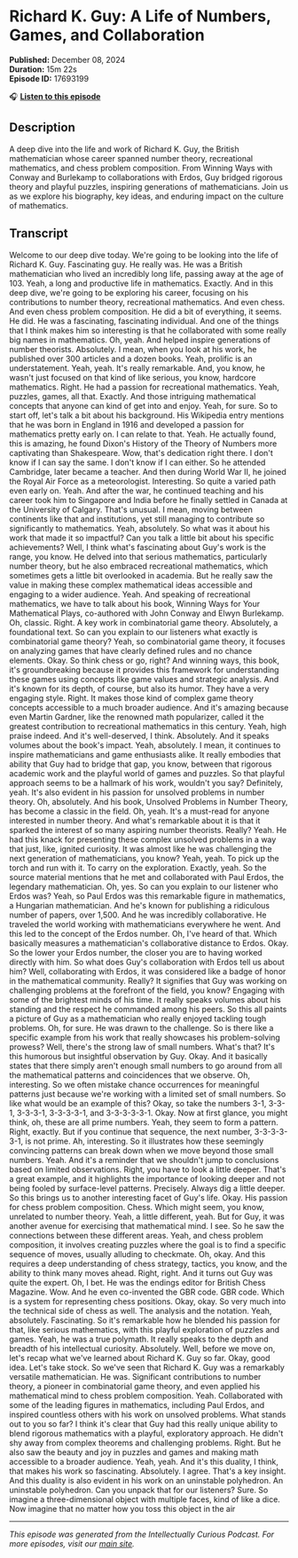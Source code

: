 # Richard K. Guy: A Life of Numbers, Games, and Collaboration

**Published:** December 08, 2024  
**Duration:** 15m 22s  
**Episode ID:** 17693199

🎧 **[Listen to this episode](https://intellectuallycurious.buzzsprout.com/2529712/episodes/17693199-richard-k-guy-a-life-of-numbers-games-and-collaboration)**

## Description

A deep dive into the life and work of Richard K. Guy, the British mathematician whose career spanned number theory, recreational mathematics, and chess problem composition. From Winning Ways with Conway and Burlekamp to collaborations with Erdos, Guy bridged rigorous theory and playful puzzles, inspiring generations of mathematicians. Join us as we explore his biography, key ideas, and enduring impact on the culture of mathematics.

## Transcript

Welcome to our deep dive today. We're going to be looking into the life of Richard K. Guy. Fascinating guy. He really was. He was a British mathematician who lived an incredibly long life, passing away at the age of 103. Yeah, a long and productive life in mathematics. Exactly. And in this deep dive, we're going to be exploring his career, focusing on his contributions to number theory, recreational mathematics. And even chess. And even chess problem composition. He did a bit of everything, it seems. He did. He was a fascinating, fascinating individual. And one of the things that I think makes him so interesting is that he collaborated with some really big names in mathematics. Oh, yeah. And helped inspire generations of number theorists. Absolutely. I mean, when you look at his work, he published over 300 articles and a dozen books. Yeah, prolific is an understatement. Yeah, yeah. It's really remarkable. And, you know, he wasn't just focused on that kind of like serious, you know, hardcore mathematics. Right. He had a passion for recreational mathematics. Yeah, puzzles, games, all that. Exactly. And those intriguing mathematical concepts that anyone can kind of get into and enjoy. Yeah, for sure. So to start off, let's talk a bit about his background. His Wikipedia entry mentions that he was born in England in 1916 and developed a passion for mathematics pretty early on. I can relate to that. Yeah. He actually found, this is amazing, he found Dixon's History of the Theory of Numbers more captivating than Shakespeare. Wow, that's dedication right there. I don't know if I can say the same. I don't know if I can either. So he attended Cambridge, later became a teacher. And then during World War II, he joined the Royal Air Force as a meteorologist. Interesting. So quite a varied path even early on. Yeah. And after the war, he continued teaching and his career took him to Singapore and India before he finally settled in Canada at the University of Calgary. That's unusual. I mean, moving between continents like that and institutions, yet still managing to contribute so significantly to mathematics. Yeah, absolutely. So what was it about his work that made it so impactful? Can you talk a little bit about his specific achievements? Well, I think what's fascinating about Guy's work is the range, you know. He delved into that serious mathematics, particularly number theory, but he also embraced recreational mathematics, which sometimes gets a little bit overlooked in academia. But he really saw the value in making these complex mathematical ideas accessible and engaging to a wider audience. Yeah. And speaking of recreational mathematics, we have to talk about his book, Winning Ways for Your Mathematical Plays, co-authored with John Conway and Elwyn Burlekamp. Oh, classic. Right. A key work in combinatorial game theory. Absolutely, a foundational text. So can you explain to our listeners what exactly is combinatorial game theory? Yeah, so combinatorial game theory, it focuses on analyzing games that have clearly defined rules and no chance elements. Okay. So think chess or go, right? And winning ways, this book, it's groundbreaking because it provides this framework for understanding these games using concepts like game values and strategic analysis. And it's known for its depth, of course, but also its humor. They have a very engaging style. Right. It makes those kind of complex game theory concepts accessible to a much broader audience. And it's amazing because even Martin Gardner, like the renowned math popularizer, called it the greatest contribution to recreational mathematics in this century. Yeah, high praise indeed. And it's well-deserved, I think. Absolutely. And it speaks volumes about the book's impact. Yeah, absolutely. I mean, it continues to inspire mathematicians and game enthusiasts alike. It really embodies that ability that Guy had to bridge that gap, you know, between that rigorous academic work and the playful world of games and puzzles. So that playful approach seems to be a hallmark of his work, wouldn't you say? Definitely, yeah. It's also evident in his passion for unsolved problems in number theory. Oh, absolutely. And his book, Unsolved Problems in Number Theory, has become a classic in the field. Oh, yeah. It's a must-read for anyone interested in number theory. And what's remarkable about it is that it sparked the interest of so many aspiring number theorists. Really? Yeah. He had this knack for presenting these complex unsolved problems in a way that just, like, ignited curiosity. It was almost like he was challenging the next generation of mathematicians, you know? Yeah, yeah. To pick up the torch and run with it. To carry on the exploration. Exactly, yeah. So the source material mentions that he met and collaborated with Paul Erdos, the legendary mathematician. Oh, yes. So can you explain to our listener who Erdos was? Yeah, so Paul Erdos was this remarkable figure in mathematics, a Hungarian mathematician. And he's known for publishing a ridiculous number of papers, over 1,500. And he was incredibly collaborative. He traveled the world working with mathematicians everywhere he went. And this led to the concept of the Erdos number. Oh, I've heard of that. Which basically measures a mathematician's collaborative distance to Erdos. Okay. So the lower your Erdos number, the closer you are to having worked directly with him. So what does Guy's collaboration with Erdos tell us about him? Well, collaborating with Erdos, it was considered like a badge of honor in the mathematical community. Really? It signifies that Guy was working on challenging problems at the forefront of the field, you know? Engaging with some of the brightest minds of his time. It really speaks volumes about his standing and the respect he commanded among his peers. So this all paints a picture of Guy as a mathematician who really enjoyed tackling tough problems. Oh, for sure. He was drawn to the challenge. So is there like a specific example from his work that really showcases his problem-solving prowess? Well, there's the strong law of small numbers. What's that? It's this humorous but insightful observation by Guy. Okay. And it basically states that there simply aren't enough small numbers to go around from all the mathematical patterns and coincidences that we observe. Oh, interesting. So we often mistake chance occurrences for meaningful patterns just because we're working with a limited set of small numbers. So like what would be an example of this? Okay, so take the numbers 3-1, 3-3-1, 3-3-3-1, 3-3-3-3-1, and 3-3-3-3-3-1. Okay. Now at first glance, you might think, oh, these are all prime numbers. Yeah, they seem to form a pattern. Right, exactly. But if you continue that sequence, the next number, 3-3-3-3-3-1, is not prime. Ah, interesting. So it illustrates how these seemingly convincing patterns can break down when we move beyond those small numbers. Yeah. And it's a reminder that we shouldn't jump to conclusions based on limited observations. Right, you have to look a little deeper. That's a great example, and it highlights the importance of looking deeper and not being fooled by surface-level patterns. Precisely. Always dig a little deeper. So this brings us to another interesting facet of Guy's life. Okay. His passion for chess problem composition. Chess. Which might seem, you know, unrelated to number theory. Yeah, a little different, yeah. But for Guy, it was another avenue for exercising that mathematical mind. I see. So he saw the connections between these different areas. Yeah, and chess problem composition, it involves creating puzzles where the goal is to find a specific sequence of moves, usually alluding to checkmate. Oh, okay. And this requires a deep understanding of chess strategy, tactics, you know, and the ability to think many moves ahead. Right, right. And it turns out Guy was quite the expert. Oh, I bet. He was the endings editor for British Chess Magazine. Wow. And he even co-invented the GBR code. GBR code. Which is a system for representing chess positions. Okay, okay. So very much into the technical side of chess as well. The analysis and the notation. Yeah, absolutely. Fascinating. So it's remarkable how he blended his passion for that, like serious mathematics, with this playful exploration of puzzles and games. Yeah, he was a true polymath. It really speaks to the depth and breadth of his intellectual curiosity. Absolutely. Well, before we move on, let's recap what we've learned about Richard K. Guy so far. Okay, good idea. Let's take stock. So we've seen that Richard K. Guy was a remarkably versatile mathematician. He was. Significant contributions to number theory, a pioneer in combinatorial game theory, and even applied his mathematical mind to chess problem composition. Yeah. Collaborated with some of the leading figures in mathematics, including Paul Erdos, and inspired countless others with his work on unsolved problems. What stands out to you so far? I think it's clear that Guy had this really unique ability to blend rigorous mathematics with a playful, exploratory approach. He didn't shy away from complex theorems and challenging problems. Right. But he also saw the beauty and joy in puzzles and games and making math accessible to a broader audience. Yeah, yeah. And it's this duality, I think, that makes his work so fascinating. Absolutely. I agree. That's a key insight. And this duality is also evident in his work on an uninstable polyhedron. An uninstable polyhedron. Can you unpack that for our listeners? Sure. So imagine a three-dimensional object with multiple faces, kind of like a dice. Now imagine that no matter how you toss this object in the air

---
*This episode was generated from the Intellectually Curious Podcast. For more episodes, visit our [main site](https://intellectuallycurious.buzzsprout.com).*
